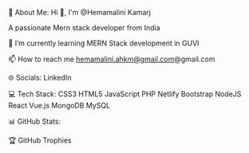 💫 About Me:
Hi 👋, I'm @Hemamalini Kamarj

A passionate Mern stack developer from India

🌱 I’m currently learning MERN Stack development in GUVI

📫 How to reach me
hemamalini.ahkm@gmail.com@gmail.com

🌐 Socials:
LinkedIn

💻 Tech Stack:
CSS3 HTML5 JavaScript PHP Netlify Bootstrap NodeJS React Vue.js MongoDB MySQL

📊 GitHub Stats:




🏆 GitHub Trophies


